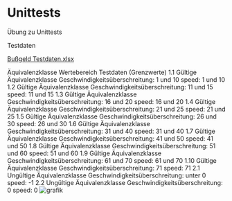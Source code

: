 # Unittests
Übung zu Unittests

Testdaten

[Bußgeld Testdaten.xlsx](https://github.com/808ket/Unittests/files/14633347/Bussgeld.Testdaten.xlsx)

Äquivalenzklasse	                Wertebereich	                                    Testdaten (Grenzwerte)
1.1 Gültige Äquivalenzklasse	    Geschwindigkeitsüberschreitung: 1 und 10	    speed: 1 und 10
1.2 Gültige Äquivalenzklasse	    Geschwindigkeitsüberschreitung: 11 und 15	    speed: 11 und 15
1.3 Gültige Äquivalenzklasse	    Geschwindigkeitsüberschreitung: 16 und 20	    speed: 16 und 20
1.4 Gültige Äquivalenzklasse	    Geschwindigkeitsüberschreitung: 21 und 25	    speed: 21 und 25
1.5 Gültige Äquivalenzklasse	    Geschwindigkeitsüberschreitung: 26 und 30	    speed: 26 und 30
1.6 Gültige Äquivalenzklasse	    Geschwindigkeitsüberschreitung: 31 und 40	    speed: 31 und 40
1.7 Gültige Äquivalenzklasse	    Geschwindigkeitsüberschreitung: 41 und 50	    speed: 41 und 50
1.8 Gültige Äquivalenzklasse	    Geschwindigkeitsüberschreitung: 51 und 60	    speed: 51 und 60
1.9 Gültige Äquivalenzklasse	    Geschwindigkeitsüberschreitung: 61 und 70	    speed: 61 und 70
1.10 Gültige Äquivalenzklasse	    Geschwindigkeitsüberschreitung: 71	          speed: 71
2.1 Ungültige Äquivalenzklasse	  Geschwindigkeitsüberschreitung: unter 0	      speed: -1 
2.2 Ungültige Äquivalenzklasse	  Geschwindigkeitsüberschreitung: 0	            speed: 0
![grafik](https://github.com/808ket/Unittests/assets/148747004/98db4d78-a2ea-4c9e-9c9f-140089e107e3)
